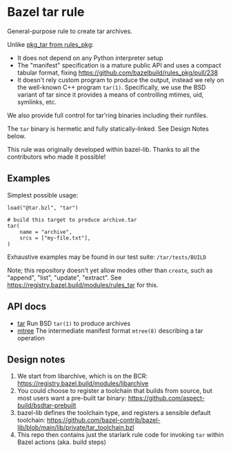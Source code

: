 # Bazel tar rule

General-purpose rule to create tar archives.

Unlike [pkg_tar from rules_pkg](https://github.com/bazelbuild/rules_pkg/blob/main/docs/latest.md#pkg_tar):

- It does not depend on any Python interpreter setup
- The "manifest" specification is a mature public API and uses a compact tabular format, fixing
  https://github.com/bazelbuild/rules_pkg/pull/238
- It doesn't rely custom program to produce the output, instead
  we rely on the well-known C++ program `tar(1)`.
  Specifically, we use the BSD variant of tar since it provides a means
  of controlling mtimes, uid, symlinks, etc.

We also provide full control for tar'ring binaries including their runfiles.

The `tar` binary is hermetic and fully statically-linked. See Design Notes below.

This rule was originally developed within bazel-lib.
Thanks to all the contributors who made it possible!

## Examples

Simplest possible usage:

```
load("@tar.bzl", "tar")

# build this target to produce archive.tar
tar(
    name = "archive",
    srcs = ["my-file.txt"],
)
```

Exhaustive examples may be found in our test suite: `/tar/tests/BUILD`

Note; this repository doesn't yet allow modes other than `create`, such as "append", "list", "update", "extract".
See https://registry.bazel.build/modules/rules_tar for this.

## API docs

- [tar](docs/tar.md) Run BSD `tar(1)` to produce archives
- [mtree](docs/mtree.md) The intermediate manifest format `mtree(8)` describing a tar operation

## Design notes

1. We start from libarchive, which is on the BCR: https://registry.bazel.build/modules/libarchive
1. You could choose to register a toolchain that builds from source, but most users want a pre-built tar binary: https://github.com/aspect-build/bsdtar-prebuilt
1. bazel-lib defines the toolchain type, and registers a sensible default toolchain: https://github.com/bazel-contrib/bazel-lib/blob/main/lib/private/tar_toolchain.bzl
1. This repo then contains just the starlark rule code for invoking `tar` within Bazel actions (aka. build steps)
